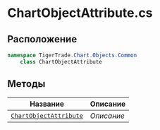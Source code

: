 
# ChartObjectAttribute.cs
## Расположение
```csharp
namespace TigerTrade.Chart.Objects.Common  
    class ChartObjectAttribute
```

## Методы
| Название | Описание |
| --- | --- |
| [`ChartObjectAttribute`](./metody/ChartObjectAttribute.md) | *Описание* |
